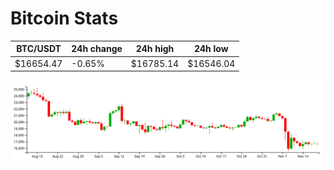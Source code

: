 # Bitcoin Stats

BTC/USDT|24h change|24h high|24h low|
|---|---|---|---|
|$16654.47|-0.65%|$16785.14|$16546.04|

<img src="./chart.svg">
